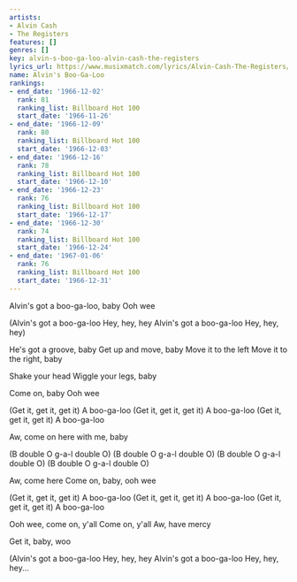 ```yaml
---
artists:
- Alvin Cash
- The Registers
features: []
genres: []
key: alvin-s-boo-ga-loo-alvin-cash-the-registers
lyrics_url: https://www.musixmatch.com/lyrics/Alvin-Cash-The-Registers/Alvin-s-Boogaloo
name: Alvin's Boo-Ga-Loo
rankings:
- end_date: '1966-12-02'
  rank: 81
  ranking_list: Billboard Hot 100
  start_date: '1966-11-26'
- end_date: '1966-12-09'
  rank: 80
  ranking_list: Billboard Hot 100
  start_date: '1966-12-03'
- end_date: '1966-12-16'
  rank: 78
  ranking_list: Billboard Hot 100
  start_date: '1966-12-10'
- end_date: '1966-12-23'
  rank: 76
  ranking_list: Billboard Hot 100
  start_date: '1966-12-17'
- end_date: '1966-12-30'
  rank: 74
  ranking_list: Billboard Hot 100
  start_date: '1966-12-24'
- end_date: '1967-01-06'
  rank: 76
  ranking_list: Billboard Hot 100
  start_date: '1966-12-31'
---
```

Alvin's got a boo-ga-loo, baby
Ooh wee

(Alvin's got a boo-ga-loo
Hey, hey, hey
Alvin's got a boo-ga-loo
Hey, hey, hey)

He's got a groove, baby
Get up and move, baby
Move it to the left
Move it to the right, baby

Shake your head
Wiggle your legs, baby

Come on, baby
Ooh wee

(Get it, get it, get it)
A boo-ga-loo
(Get it, get it, get it)
A boo-ga-loo
(Get it, get it, get it)
A boo-ga-loo

Aw, come on here with me, baby

(B double O g-a-l double O)
(B double O g-a-l double O)
(B double O g-a-l double O)
(B double O g-a-l double O)

Aw, come here
Come on, baby, ooh wee

(Get it, get it, get it)
A boo-ga-loo
(Get it, get it, get it)
A boo-ga-loo
(Get it, get it, get it)
A boo-ga-loo

Ooh wee, come on, y'all
Come on, y'all
Aw, have mercy

Get it, baby, woo

(Alvin's got a boo-ga-loo
Hey, hey, hey
Alvin's got a boo-ga-loo
Hey, hey, hey...
